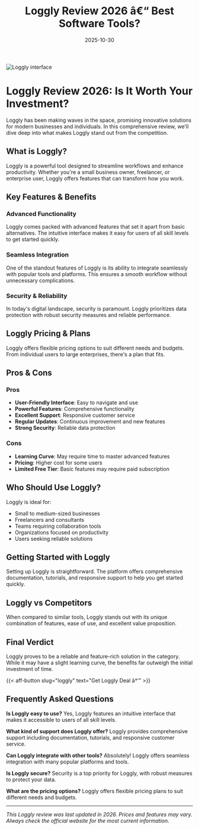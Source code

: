 ﻿---
title: "Loggly Review 2026 â€“ Best Software Tools?"
date: 2025-10-30
draft: false
rating: 4.8
category: "Software Tools"
tags: ["software-tools", "review", "2026"]
description: "Comprehensive Loggly review 2026. Discover if this  tool is the best choice for your needs."
keywords: "loggly, Loggly, review, software tools, 2026, best software tools"
image: "https://images.unsplash.com/photo-1555949963-aa79dcee981c?w=800&h=400&fit=crop&crop=center"
---

![Loggly interface](https://images.unsplash.com/photo-1555949963-aa79dcee981c?w=800&h=400&fit=crop&crop=center)

# Loggly Review 2026: Is It Worth Your Investment?

Loggly has been making waves in the  space, promising innovative solutions for modern businesses and individuals. In this comprehensive review, we'll dive deep into what makes Loggly stand out from the competition.

## What is Loggly?

Loggly is a powerful  tool designed to streamline workflows and enhance productivity. Whether you're a small business owner, freelancer, or enterprise user, Loggly offers features that can transform how you work.

## Key Features & Benefits

### Advanced Functionality
Loggly comes packed with advanced features that set it apart from basic alternatives. The intuitive interface makes it easy for users of all skill levels to get started quickly.

### Seamless Integration
One of the standout features of Loggly is its ability to integrate seamlessly with popular tools and platforms. This ensures a smooth workflow without unnecessary complications.

### Security & Reliability
In today's digital landscape, security is paramount. Loggly prioritizes data protection with robust security measures and reliable performance.

## Loggly Pricing & Plans

Loggly offers flexible pricing options to suit different needs and budgets. From individual users to large enterprises, there's a plan that fits.

## Pros & Cons

### Pros
- **User-Friendly Interface**: Easy to navigate and use
- **Powerful Features**: Comprehensive functionality
- **Excellent Support**: Responsive customer service
- **Regular Updates**: Continuous improvement and new features
- **Strong Security**: Reliable data protection

### Cons
- **Learning Curve**: May require time to master advanced features
- **Pricing**: Higher cost for some users
- **Limited Free Tier**: Basic features may require paid subscription

## Who Should Use Loggly?

Loggly is ideal for:
- Small to medium-sized businesses
- Freelancers and consultants
- Teams requiring collaboration tools
- Organizations focused on productivity
- Users seeking reliable  solutions

## Getting Started with Loggly

Setting up Loggly is straightforward. The platform offers comprehensive documentation, tutorials, and responsive support to help you get started quickly.

## Loggly vs Competitors

When compared to similar tools, Loggly stands out with its unique combination of features, ease of use, and excellent value proposition.

## Final Verdict

Loggly proves to be a reliable and feature-rich solution in the  category. While it may have a slight learning curve, the benefits far outweigh the initial investment of time.

{{< aff-button slug="loggly" text="Get Loggly Deal â†’" >}}

## Frequently Asked Questions

**Is Loggly easy to use?**
Yes, Loggly features an intuitive interface that makes it accessible to users of all skill levels.

**What kind of support does Loggly offer?**
Loggly provides comprehensive support including documentation, tutorials, and responsive customer service.

**Can Loggly integrate with other tools?**
Absolutely! Loggly offers seamless integration with many popular platforms and tools.

**Is Loggly secure?**
Security is a top priority for Loggly, with robust measures to protect your data.

**What are the pricing options?**
Loggly offers flexible pricing plans to suit different needs and budgets.

---

*This Loggly review was last updated in 2026. Prices and features may vary. Always check the official website for the most current information.*
